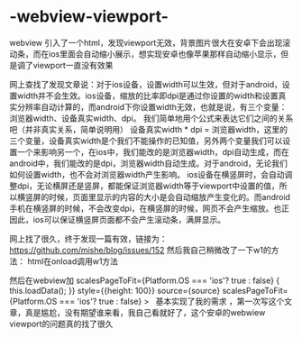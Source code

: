 # -webview-viewport-
webview 引入了一个html，发现viewport无效，背景图片很大在安卓下会出现滚动条，而在ios里面会自动缩小展示，想实现安卓也像苹果那样自动缩小显示，但是调了viewport一直没有效果

网上查找了发现文章说：对于ios设备，设置width可以生效，但对于android，设置width并不会生效。ios设备，缩放的比率即dpi是通过你设置的width和设置真实分辨率自动计算的，而android下你设置width无效，也就是说，有三个变量：浏览器width、设备真实width、dpi。 我们简单地用个公式来表达它们之间的关系吧（并非真实关系，简单说明用） 设备真实width * dpi = 浏览器width，这里的三个变量，设备真实width是个我们不能操作的已知值，另外两个变量我们可以设置一个来影响另一个，在ios中，我们能改的是浏览器width，dpi自动生成，而在android中，我们能改的是dpi，浏览器width自动生成。对于android，无论我们如何设置width，也不会对浏览器width产生影响。
ios设备在横竖屏时，会自动调整dpi，无论横屏还是竖屏，都能保证浏览器width等于viewport中设置的值，所以横竖屏的时候，页面里显示的内容的大小是会自动缩放产生变化的。而android手机在横竖屏的时候，不会改变dpi，在横竖屏的时候，网页不会产生缩放。也正因此，ios可以保证横竖屏页面都不会产生滚动条，满屏显示。

网上找了很久，终于发现一篇有效，链接为：https://github.com/mishe/blog/issues/152
然后我自己稍微改了一下w1的方法：
html在onload调用w1方法
<div id="tree" onload="w1()">
</div>
</body>
<script>
    document.write('<meta id="vp" name="viewport" content="width=device-width,initial-scale=0.5' +
       ',user-scalable=yes">')
</script>
然后在webview加 scalesPageToFit={Platform.OS === 'ios'? true : false}
  <WebView
      ref={"webview"}
       onLoadEnd={() => {
            this.loadData();
       }}
       style={{height: 100}}
       source={source}
       scalesPageToFit={Platform.OS === 'ios'? true : false}
   >
   基本实现了我的需求 ，第一次写这个文章，真是尴尬，没有期望谁来看，我自己看就好了，这个安卓的webwiew viewport的问题真的找了很久
